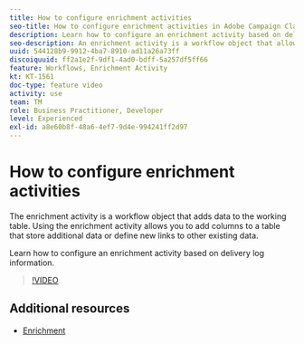 ```yaml
---
title: How to configure enrichment activities
seo-title: How to configure enrichment activities in Adobe Campaign Classic
description: Learn how to configure an enrichment activity based on delivery log information.
seo-description: An enrichment activity is a workflow object that allows the user to add data to the working table. With an enrichment, you can add columns to that table to hold additional data OR define new links from that working table to other existing data.   This video explains how to configure an enrichment activity based on delivery log information.
uuid: 544128b9-9912-4ba7-8910-ad11a26a73ff
discoiquuid: ff2a1e2f-9df1-4ad0-bdff-5a257df5ff66
feature: Workflows, Enrichment Activity
kt: KT-1561
doc-type: feature video
activity: use
team: TM
role: Business Practitioner, Developer
level: Experienced
exl-id: a8e60b8f-48a6-4ef7-9d4e-994241ff2d97
---
```

# How to configure enrichment activities

The enrichment activity is a workflow object that adds data to the working table. Using the enrichment activity allows you to add columns to a table that store additional data or define new links to other existing data.

Learn how to configure an enrichment activity based on delivery log information.

>[!VIDEO](https://video.tv.adobe.com/v/25193?quality=12)

## Additional resources

* [Enrichment](https://experienceleague.adobe.com/docs/campaign-classic/using/automating-with-workflows/targeting-activities/enrichment.html)

